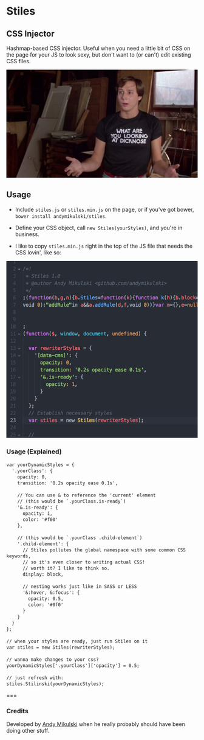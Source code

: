 # Stiles
## CSS Injector

Hashmap-based CSS injector. Useful when you need a little bit of CSS on the page for your JS to look sexy, but don't want to (or can't) edit existing CSS files.

![Stiles Stilinski](img/stiles.jpg)

## Usage

- Include `stiles.js` or `stiles.min.js` on the page, or if you've got bower, `bower install andymikulski/stiles`.

- Define your CSS object, call `new Stiles(yourStyles)`, and you're in business.

- I like to copy `stiles.min.js` right in the top of the JS file that needs the CSS lovin', like so:

![Just remember to include the banner!](img/ss.png)



### Usage (Explained)

```
var yourDynamicStyles = {
  '.yourClass': {
    opacity: 0,
    transition: '0.2s opacity ease 0.1s',

    // You can use & to reference the 'current' element
    // (this would be `.yourClass.is-ready`)
    '&.is-ready': {
      opacity: 1,
      color: '#f00'
    },

    // (this would be `.yourClass .child-element`)
    '.child-element': {
      // Stiles pollutes the global namespace with some common CSS keywords,
      // so it's even closer to writing actual CSS!
      // worth it? I like to think so.
      display: block,

      // nesting works just like in SASS or LESS
      '&:hover, &:focus': {
        opacity: 0.5,
        color: '#0f0'
      }
    }
  }
};

// when your styles are ready, just run Stiles on it
var stiles = new Stiles(rewriterStyles);

// wanna make changes to your css?
yourDynamicStyles['.yourClass']['opacity'] = 0.5;

// just refresh with:
stiles.Stilinski(yourDynamicStyles);
```

===


### Credits

Developed by [Andy Mikulski](http://www.andymikulski.com/) when he really probably should have been doing other stuff.
